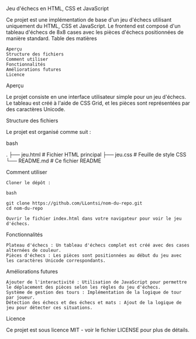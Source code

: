 Jeu d'échecs en HTML, CSS et JavaScript

Ce projet est une implémentation de base d'un jeu d'échecs utilisant uniquement du HTML, CSS et JavaScript. Le frontend est composé d'un tableau d'échecs de 8x8 cases avec les pièces d'échecs positionnées de manière standard.
Table des matières

    Aperçu
    Structure des fichiers
    Comment utiliser
    Fonctionnalités
    Améliorations futures
    Licence

Aperçu

Le projet consiste en une interface utilisateur simple pour un jeu d'échecs. Le tableau est créé à l'aide de CSS Grid, et les pièces sont représentées par des caractères Unicode.

Structure des fichiers

Le projet est organisé comme suit :

bash

.
├── jeu.html          # Fichier HTML principal
├── jeu.css           # Feuille de style CSS
└── README.md           # Ce fichier README

Comment utiliser

    Cloner le dépôt :

    bash

    git clone https://github.com/LLontsi/nom-du-repo.git
    cd nom-du-repo

    Ouvrir le fichier index.html dans votre navigateur pour voir le jeu d'échecs.

Fonctionnalités

    Plateau d'échecs : Un tableau d'échecs complet est créé avec des cases alternées de couleur.
    Pièces d'échecs : Les pièces sont positionnées au début du jeu avec les caractères Unicode correspondants.

Améliorations futures

    Ajouter de l'interactivité : Utilisation de JavaScript pour permettre le déplacement des pièces selon les règles du jeu d'échecs.
    Système de gestion des tours : Implémentation de la logique de tour par joueur.
    Détection des échecs et des échecs et mats : Ajout de la logique de jeu pour détecter ces situations.

Licence

Ce projet est sous licence MIT - voir le fichier LICENSE pour plus de détails.
